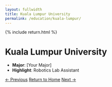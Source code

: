 ```yaml
---
layout: fullwidth
title: Kuala Lumpur University
permalink: /education/kuala-lumpur/
---
```


{% include return.html %}

# Kuala Lumpur University

- **Major**: [Your Major]  
- **Highlight**: Robotics Lab Assistant

<footer class="page-return-footer">
  <a href="/education/ritsumeikan" class="return-btn">← Previous</a>
  <a href="/"                 class="return-btn">Return to Home</a>
  <a href="/education/smk-agama-kedah" class="return-btn">Next →</a>
</footer>
